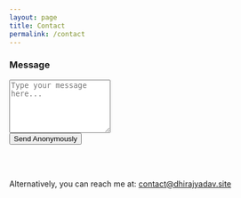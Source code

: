 ```yaml
---
layout: page
title: Contact
permalink: /contact
---
```


<h3>Message</h3>
<form action="https://formspree.io/f/mleqynkr" method="POST">
  <textarea id="message" name="message" rows="6" required placeholder="Type your message here..."></textarea><br>
  <button type="submit">Send Anonymously</button>
</form>
<br><br>
<p>Alternatively, you can reach me at:&nbsp;<a href="mailto:contact@dhirajyadav.site">contact@dhirajyadav.site</a></p>